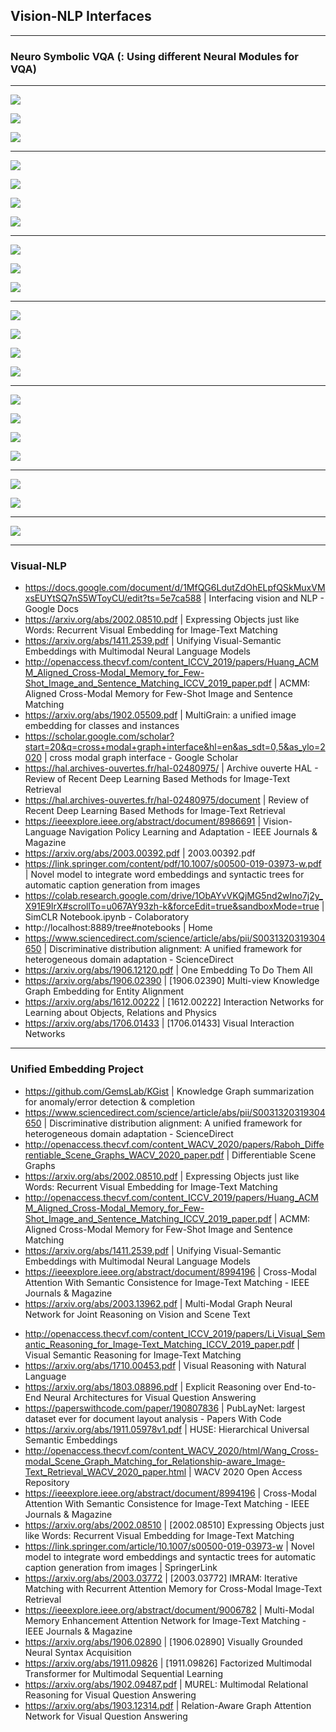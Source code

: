 ## Vision-NLP Interfaces

---

### Neuro Symbolic VQA (: Using different Neural Modules for VQA)

---

![](images/2020-07-24-01-01-03.png)

![](images/2020-07-24-01-01-21.png)

![](images/2020-07-24-01-01-39.png)

---

![](images/2020-07-24-01-01-59.png)

![](images/2020-07-24-01-02-13.png)

![](images/2020-07-24-01-02-27.png)

![](images/2020-07-24-01-02-50.png)

---

![](images/2020-07-24-01-02-59.png)

![](images/2020-07-24-01-04-26.png)

![](images/2020-07-24-01-04-46.png)

---

![](images/2020-07-24-01-05-03.png)

![](images/2020-07-24-01-05-22.png)

![](images/2020-07-24-01-06-46.png)

![](images/2020-07-24-01-07-02.png)

---

![](images/2020-07-24-01-07-48.png)

![](images/2020-07-24-01-08-05.png)

![](images/2020-07-24-01-08-23.png)

![](images/2020-07-24-01-08-45.png)

---

![](images/2020-07-24-01-08-56.png)

![](images/2020-07-24-01-09-10.png)

---

![](images/2020-07-24-01-09-32.png)

---

### Visual-NLP

- https://docs.google.com/document/d/1MfQG6LdutZdOhELpfQSkMuxVMxsEUYtSQ7nS5WToyCU/edit?ts=5e7ca588 | Interfacing vision and NLP - Google Docs
- https://arxiv.org/abs/2002.08510.pdf | Expressing Objects just like Words: Recurrent Visual Embedding for Image-Text Matching
- https://arxiv.org/abs/1411.2539.pdf | Unifying Visual-Semantic Embeddings with Multimodal Neural Language Models
- http://openaccess.thecvf.com/content_ICCV_2019/papers/Huang_ACMM_Aligned_Cross-Modal_Memory_for_Few-Shot_Image_and_Sentence_Matching_ICCV_2019_paper.pdf | ACMM: Aligned Cross-Modal Memory for Few-Shot Image and Sentence Matching
- https://arxiv.org/abs/1902.05509.pdf | MultiGrain: a unified image embedding for classes and instances
- https://scholar.google.com/scholar?start=20&q=cross+modal+graph+interface&hl=en&as_sdt=0,5&as_ylo=2020 | cross modal graph interface - Google Scholar
- https://hal.archives-ouvertes.fr/hal-02480975/ | Archive ouverte HAL - Review of Recent Deep Learning Based Methods for Image-Text Retrieval
- https://hal.archives-ouvertes.fr/hal-02480975/document | Review of Recent Deep Learning Based Methods for Image-Text Retrieval
- https://ieeexplore.ieee.org/abstract/document/8986691 | Vision-Language Navigation Policy Learning and Adaptation - IEEE Journals & Magazine
- https://arxiv.org/abs/2003.00392.pdf | 2003.00392.pdf
- https://link.springer.com/content/pdf/10.1007/s00500-019-03973-w.pdf | Novel model to integrate word embeddings and syntactic trees for automatic caption generation from images
- https://colab.research.google.com/drive/1ObAYvVKQjMG5nd2wIno7j2y_X91E9IrX#scrollTo=u067AY93zh-k&forceEdit=true&sandboxMode=true | SimCLR Notebook.ipynb - Colaboratory
- http://localhost:8889/tree#notebooks | Home
- https://www.sciencedirect.com/science/article/abs/pii/S0031320319304650 | Discriminative distribution alignment: A unified framework for heterogeneous domain adaptation - ScienceDirect
- https://arxiv.org/abs/1906.12120.pdf | One Embedding To Do Them All
- https://arxiv.org/abs/1906.02390 | [1906.02390] Multi-view Knowledge Graph Embedding for Entity Alignment
- https://arxiv.org/abs/1612.00222 | [1612.00222] Interaction Networks for Learning about Objects, Relations and Physics
- https://arxiv.org/abs/1706.01433 | [1706.01433] Visual Interaction Networks

---

### Unified Embedding Project

- https://github.com/GemsLab/KGist | Knowledge Graph summarization for anomaly/error detection & completion
- https://www.sciencedirect.com/science/article/abs/pii/S0031320319304650 | Discriminative distribution alignment: A unified framework for heterogeneous domain adaptation - ScienceDirect
- http://openaccess.thecvf.com/content_WACV_2020/papers/Raboh_Differentiable_Scene_Graphs_WACV_2020_paper.pdf | Differentiable Scene Graphs
- https://arxiv.org/abs/2002.08510.pdf | Expressing Objects just like Words: Recurrent Visual Embedding for Image-Text Matching
- http://openaccess.thecvf.com/content_ICCV_2019/papers/Huang_ACMM_Aligned_Cross-Modal_Memory_for_Few-Shot_Image_and_Sentence_Matching_ICCV_2019_paper.pdf | ACMM: Aligned Cross-Modal Memory for Few-Shot Image and Sentence Matching
- https://arxiv.org/abs/1411.2539.pdf | Unifying Visual-Semantic Embeddings with Multimodal Neural Language Models
- https://ieeexplore.ieee.org/abstract/document/8994196 | Cross-Modal Attention With Semantic Consistence for Image-Text Matching - IEEE Journals & Magazine
- https://arxiv.org/abs/2003.13962.pdf | Multi-Modal Graph Neural Network for Joint Reasoning on Vision and Scene Text

* http://openaccess.thecvf.com/content_ICCV_2019/papers/Li_Visual_Semantic_Reasoning_for_Image-Text_Matching_ICCV_2019_paper.pdf | Visual Semantic Reasoning for Image-Text Matching
* https://arxiv.org/abs/1710.00453.pdf | Visual Reasoning with Natural Language
* https://arxiv.org/abs/1803.08896.pdf | Explicit Reasoning over End-to-End Neural Architectures for Visual Question Answering
* https://paperswithcode.com/paper/190807836 | PubLayNet: largest dataset ever for document layout analysis - Papers With Code
* https://arxiv.org/abs/1911.05978v1.pdf | HUSE: Hierarchical Universal Semantic Embeddings
* http://openaccess.thecvf.com/content_WACV_2020/html/Wang_Cross-modal_Scene_Graph_Matching_for_Relationship-aware_Image-Text_Retrieval_WACV_2020_paper.html | WACV 2020 Open Access Repository
* https://ieeexplore.ieee.org/abstract/document/8994196 | Cross-Modal Attention With Semantic Consistence for Image-Text Matching - IEEE Journals & Magazine
* https://arxiv.org/abs/2002.08510 | [2002.08510] Expressing Objects just like Words: Recurrent Visual Embedding for Image-Text Matching
* https://link.springer.com/article/10.1007/s00500-019-03973-w | Novel model to integrate word embeddings and syntactic trees for automatic caption generation from images | SpringerLink
* https://arxiv.org/abs/2003.03772 | [2003.03772] IMRAM: Iterative Matching with Recurrent Attention Memory for Cross-Modal Image-Text Retrieval
* https://ieeexplore.ieee.org/abstract/document/9006782 | Multi-Modal Memory Enhancement Attention Network for Image-Text Matching - IEEE Journals & Magazine
* https://arxiv.org/abs/1906.02890 | [1906.02890] Visually Grounded Neural Syntax Acquisition
* https://arxiv.org/abs/1911.09826 | [1911.09826] Factorized Multimodal Transformer for Multimodal Sequential Learning
* https://arxiv.org/abs/1902.09487.pdf | MUREL: Multimodal Relational Reasoning for Visual Question Answering
* https://arxiv.org/abs/1903.12314.pdf | Relation-Aware Graph Attention Network for Visual Question Answering
